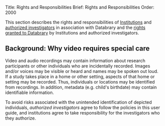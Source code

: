 Title: Rights and Responsibilities
Brief: Rights and Responsibilities
Order: 2000

This section describes the rights and responsibilities of [Institutions](|filename|responsibilities/institutions.md) and [authorized investigators](|filename|responsibilities/investigators.md) in association with Databrary and the [rights granted to Databrary](|filename|responsibilities/rights-granted.md) by Institutions and authorized investigators.
		
## Background: Why video requires special care

Video and audio recordings may contain information about research participants or other individuals who are incidentally recorded.
Images and/or voices may be visible or heard and names may be spoken out loud.
If a study takes place in a home or other setting, aspects of that home or setting may be recorded.
Thus, individuals or locations may be identified from recordings. In addition, metadata (e.g. child's birthdate) may contain identifiable information.

To avoid risks associated with the unintended identification of depicted individuals, *authorized investigators* agree to follow the policies in this user guide, and institutions agree to take responsibility for the  investigators who they authorize.

<!-- Collecting and storing HIPPA protected data and other material-->
